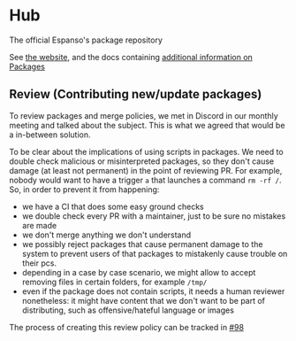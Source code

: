 # Hub

The official Espanso's package repository

See [the website](https://hub.espanso.org/), and the docs containing [additional information on Packages](https://espanso.org/docs/packages/basics/)

## Review (Contributing new/update packages)

To review packages and merge policies, we met in Discord in our monthly meeting and talked about the subject. This is what we agreed that would be a in-between solution.

To be clear about the implications of using scripts in packages. We need to double check malicious or misinterpreted packages, so they don't cause damage (at least not permanent) in the point of reviewing PR. For example, nobody would want to have a trigger `a` that launches a command `rm -rf /`. So, in order to prevent it from happening:

- we have a CI that does some easy ground checks
- we double check every PR with a maintainer, just to be sure no mistakes are made
- we don't merge anything we don't understand
- we possibly reject packages that cause permanent damage to the system to prevent users of that packages to mistakenly cause trouble on their pcs.
- depending in a case by case scenario, we might allow to accept removing files in certain folders, for example `/tmp/`
- even if the package does not contain scripts, it needs a human reviewer nonetheless: it might have content that we don't want to be part of distributing, such as offensive/hateful language or images

The process of creating this review policy can be tracked in [#98](https://github.com/espanso/hub/issues/98)
